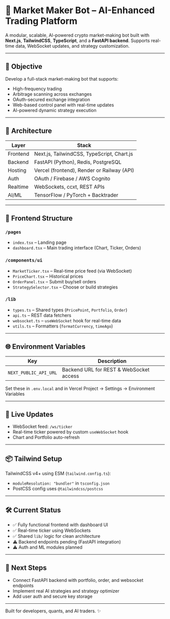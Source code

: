 # 🚀 Market Maker Bot – AI-Enhanced Trading Platform

A modular, scalable, AI-powered crypto market-making bot built with **Next.js**, **TailwindCSS**, **TypeScript**, and a **FastAPI backend**. Supports real-time data, WebSocket updates, and strategy customization.

---

## 🎯 Objective

Develop a full-stack market-making bot that supports:

- High-frequency trading
- Arbitrage scanning across exchanges
- OAuth-secured exchange integration
- Web-based control panel with real-time updates
- AI-powered dynamic strategy execution

---

## 🔧 Architecture

| Layer       | Stack                                        |
|-------------|----------------------------------------------|
| Frontend    | Next.js, TailwindCSS, TypeScript, Chart.js   |
| Backend     | FastAPI (Python), Redis, PostgreSQL          |
| Hosting     | Vercel (frontend), Render or Railway (API)   |
| Auth        | OAuth / Firebase / AWS Cognito               |
| Realtime    | WebSockets, ccxt, REST APIs                  |
| AI/ML       | TensorFlow / PyTorch + Backtrader            |

---

## 🧱 Frontend Structure

### `/pages`

- `index.tsx` – Landing page
- `dashboard.tsx` – Main trading interface (Chart, Ticker, Orders)

### `/components/ui`

- `MarketTicker.tsx` – Real-time price feed (via WebSocket)
- `PriceChart.tsx` – Historical prices
- `OrderPanel.tsx` – Submit buy/sell orders
- `StrategySelector.tsx` – Choose or build strategies

### `/lib`

- `types.ts` – Shared types (`PricePoint`, `Portfolio`, `Order`)
- `api.ts` – REST data fetchers
- `websocket.ts` – `useWebSocket` hook for real-time data
- `utils.ts` – Formatters (`formatCurrency`, `timeAgo`)

---

## 🌐 Environment Variables

| Key                      | Description                             |
|--------------------------|-----------------------------------------|
| `NEXT_PUBLIC_API_URL`    | Backend URL for REST & WebSocket access |

Set these in `.env.local` and in Vercel Project → Settings → Environment Variables

---

## 🔌 Live Updates

- WebSocket feed: `/ws/ticker`
- Real-time ticker powered by custom `useWebSocket` hook
- Chart and Portfolio auto-refresh

---

## 📦 Tailwind Setup

TailwindCSS v4+ using ESM (`tailwind.config.ts`):

- `moduleResolution: "bundler"` in `tsconfig.json`
- PostCSS config uses `@tailwindcss/postcss`

---

## 🛠️ Current Status

- ✅ Fully functional frontend with dashboard UI
- ✅ Real-time ticker using WebSockets
- ✅ Shared `lib/` logic for clean architecture
- ⚠️ Backend endpoints pending (FastAPI integration)
- ⚠️ Auth and ML modules planned

---

## 🚀 Next Steps

- Connect FastAPI backend with portfolio, order, and websocket endpoints
- Implement real AI strategies and strategy optimizer
- Add user auth and secure key storage

---

Built for developers, quants, and AI traders. ✨
